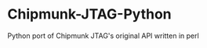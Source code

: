 Chipmunk-JTAG-Python
====================

Python port of Chipmunk JTAG's original API written in perl
